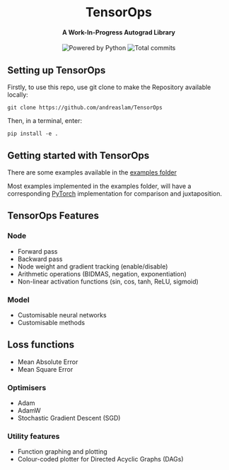 <div align="center">

# TensorOps
#### A Work-In-Progress Autograd Library

<img src="https://img.shields.io/badge/Powered%20by-Python-306998" alt="Powered by Python">
<img src="https://badgen.net/github/commits/andreaslam/TensorOps/main" alt="Total commits">

</div>

## Setting up TensorOps

Firstly, to use this repo, use git clone to make the Repository available locally:

```
git clone https://github.com/andreaslam/TensorOps
```

Then, in a terminal, enter:

```
pip install -e .
```

## Getting started with TensorOps

There are some examples available in the [examples folder](https://github.com/andreaslam/TensorOps/tree/main/examples)

Most examples implemented in the examples folder, will have a corresponding [PyTorch](https://github.com/pytorch/pytorch) implementation for comparison and juxtaposition.

## TensorOps Features

### Node
- Forward pass
- Backward pass
- Node weight and gradient tracking (enable/disable)
- Arithmetic operations (BIDMAS, negation, exponentiation)
- Non-linear activation functions (sin, cos, tanh, ReLU, sigmoid)

### Model
- Customisable neural networks
- Customisable methods

## Loss functions
- Mean Absolute Error
- Mean Square Error

### Optimisers
- Adam
- AdamW
- Stochastic Gradient Descent (SGD)

### Utility features
- Function graphing and plotting
- Colour-coded plotter for Directed Acyclic Graphs (DAGs)
